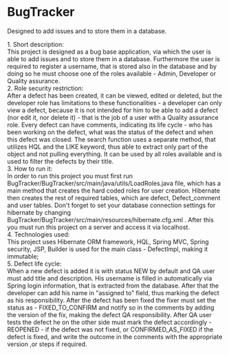 # BugTracker
Designed to add issues and to store them in a database.<br/>
<p/>
	1. Short description:<br/>
	This project is designed as a bug base application, via which the user is able to add issues and to store them in a database. Furthermore the user is required to register a username, that is stored also in the database and by doing so he must choose one of the roles available - Admin, Developer or Quality assurance.<br/>
	2. Role security restriction:<br/>
	After a defect has been created, it can be viewed, edited or deleted, but the developer role has limitations to these functionalities - a developer can only view a defect, because it is not intended for him to be able to add a defect (nor edit it, nor delete it) - that is the job of a user with a Quality assurance role. Every defect can have comments, indicating its life cycle - who has been working on the defect, what was the status of the defect and when this defect was closed. The search function uses a separate method, that utilizes HQL and the LIKE keyword, thus able to extract only part of the object and not pulling everything. It can be used by all roles available and is used to filter the defects by their title.<br/>
	3. How to run it:<br/> 
	In order to run this project you must first run  BugTracker/BugTracker/src/main/java/utils/LoadRoles.java file, which has a main method that creates the hard coded roles for user creation. Hibernate then creates the rest of required tables, which are defect, Defect_comment and user tables. Don't forget to set your database connection settings for hibernate by changing  BugTracker/BugTracker/src/main/resources/hibernate.cfg.xml . After this you must run this project on a server and access it via localhost.<br/>
    4. Technologies used:<br/> 
    This project uses Hibernate ORM framework, HQL, Spring MVC, Spring security, JSP, Builder is used for the main class - DefectImpl, making it immutable;<br/> 
    5. Defect life cycle:<br/> 
    When a new defect is added it is with status NEW by default and QA user must add title and description. His username is filled in automatically via Spring login information, that is extracted from the database. After that the developer can add his name in "assigned to" field, thus marking the defect as his responsibility. After the defect has been fixed the fixer must set the status as - FIXED_TO_CONFIRM and notify so in the comments by adding the version of the fix, making the defect QA responsibility. After QA user tests the defect he on the other side must mark the defect accordingly - REOPENED - if the defect was not fixed, or CONFIRMED_AS_FIXED if the defect is fixed, and write the outcome in the comments with the appropriate version ,or steps if required.
    
